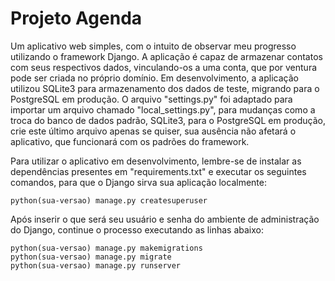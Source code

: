 # Projeto Agenda

Um aplicativo web simples, com o intuito de observar meu progresso utilizando o framework Django. A aplicação é capaz de armazenar contatos com seus respectivos dados, vinculando-os a uma conta, que por ventura pode ser criada no próprio domínio. Em desenvolvimento, a aplicação utilizou SQLite3 para armazenamento dos dados de teste, migrando para o PostgreSQL em produção. O arquivo "settings.py" foi adaptado para importar um arquivo chamado "local_settings.py", para mudanças como a troca do banco de dados padrão, SQLite3, para o PostgreSQL em produção, crie este último arquivo apenas se quiser, sua ausência não afetará o aplicativo, que funcionará com os padrões do framework.

Para utilizar o aplicativo em desenvolvimento, lembre-se de instalar as dependências presentes em "requirements.txt" e executar os seguintes comandos, para que o Django sirva sua aplicação localmente:

```
python(sua-versao) manage.py createsuperuser
```

Após inserir o que será seu usuário e senha do ambiente de administração do Django, continue o processo executando as linhas abaixo:

```
python(sua-versao) manage.py makemigrations
python(sua-versao) manage.py migrate
python(sua-versao) manage.py runserver
```

